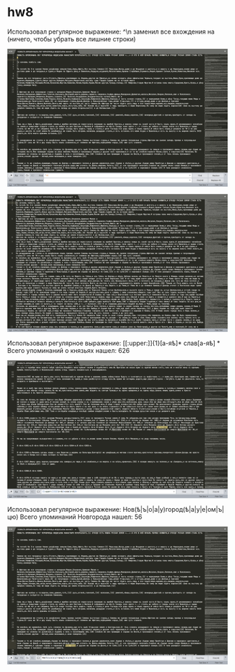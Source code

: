 # hw8

Использовал регулярное выражение: ^\n заменил все вхождения на  (ничего, чтобы убрать все лишние строки)

![скрин1](https://raw.githubusercontent.com/artemisaev/hw6/master/Снимок%20экрана%202018-06-02%20в%2023.57.53.png)

![скрин2](https://raw.githubusercontent.com/artemisaev/hw6/master/Снимок%20экрана%202018-06-02%20в%2023.57.58.png)

Использовал регулярное выражение: [[:upper:]]{1}[а-яѣ]* слав[а-яѣ] * Всего упоминаний о князьях нашел: 626

![скрин3](https://raw.githubusercontent.com/artemisaev/hw6/master/Снимок%20экрана%202018-06-02%20в%2011.57.28.png)

Использовал регулярное выражение: Нов(ѣ|ъ|о|а|у)город(ѣ|а|у|е|ом|ъ|цю) Всего упоминаний Новгорода нашел: 56

![скрин4](https://raw.githubusercontent.com/artemisaev/hw6/master/Снимок%20экрана%202018-06-03%20в%200.00.24.png)
